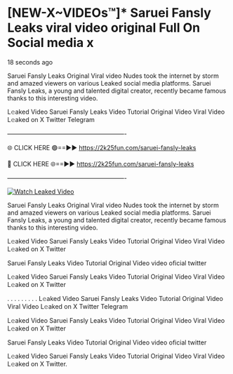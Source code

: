 # [NEW-X~VIDEOs™]* Saruei Fansly Leaks viral video original Full On Social media x

18 seconds ago

Saruei Fansly Leaks Original Viral video Nudes took the internet by storm and amazed viewers on various Leaked social media platforms. Saruei Fansly Leaks, a young and talented digital creator, recently became famous thanks to this interesting video.

L𝚎aked Video Saruei Fansly Leaks Video Tutorial Original Video Viral Video L𝚎aked on X Twitter Telegram

———————————————————-

🌐 CLICK HERE 🟢==►► https://2k25fun.com/saruei-fansly-leaks

🔴 CLICK HERE 🌐==►► https://2k25fun.com/saruei-fansly-leaks

———————————————————-

[![Watch Leaked Video](https://miro.medium.com/v2/resize:fit:828/format:webp/1*cilzJN44JGOrTw9NJCrNHA.gif "Watch Leaked Video")](https://2k25fun.com/saruei-fansly-leaks)

Saruei Fansly Leaks Original Viral video Nudes took the internet by storm and amazed viewers on various Leaked social media platforms. Saruei Fansly Leaks, a young and talented digital creator, recently became famous thanks to this interesting video.

L𝚎aked Video Saruei Fansly Leaks Video Tutorial Original Video Viral Video L𝚎aked on X Twitter

Saruei Fansly Leaks Video Tutorial Original Video video oficial twitter

L𝚎aked Video Saruei Fansly Leaks Video Tutorial Original Video Viral Video L𝚎aked on X Twitter

. . . . . . . . . L𝚎aked Video Saruei Fansly Leaks Video Tutorial Original Video Viral Video L𝚎aked on X Twitter Telegram

L𝚎aked Video Saruei Fansly Leaks Video Tutorial Original Video Viral Video L𝚎aked on X Twitter

Saruei Fansly Leaks Video Tutorial Original Video video oficial twitter

L𝚎aked Video Saruei Fansly Leaks Video Tutorial Original Video Viral Video L𝚎aked on X Twitter.
